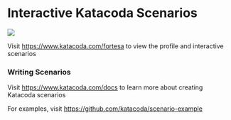 # Interactive Katacoda Scenarios

[![](http://shields.katacoda.com/katacoda/fortesa/count.svg)](https://www.katacoda.com/fortesa "Get your profile on Katacoda.com")

Visit https://www.katacoda.com/fortesa to view the profile and interactive scenarios

### Writing Scenarios
Visit https://www.katacoda.com/docs to learn more about creating Katacoda scenarios

For examples, visit https://github.com/katacoda/scenario-example
